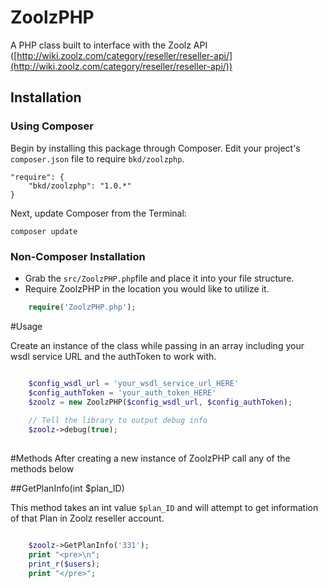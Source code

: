 ZoolzPHP
=================

A PHP class built to interface with the Zoolz API ([http://wiki.zoolz.com/category/reseller/reseller-api/](http://wiki.zoolz.com/category/reseller/reseller-api/))

## Installation

### Using Composer

Begin by installing this package through Composer. Edit your project's `composer.json` file to require `bkd/zoolzphp`.

	"require": {
		"bkd/zoolzphp": "1.0.*"
	}

Next, update Composer from the Terminal:

    composer update

### Non-Composer Installation

* Grab the `src/ZoolzPHP.php`file and place it into your file structure.
* Require ZoolzPHP in the location you would like to utilize it.

```php
	require('ZoolzPHP.php');
```

#Usage

Create an instance of the class while passing in an array including your wsdl service URL and the authToken to work with.
```php

	$config_wsdl_url = 'your_wsdl_service_url_HERE'
	$config_authToken = 'your_auth_token_HERE'
	$zoolz = new ZoolzPHP($config_wsdl_url, $config_authToken);
	
	// Tell the library to output debug info
	$zoolz->debug(true);
	
```

#Methods
After creating a new instance of ZoolzPHP call any of the methods below 

##GetPlanInfo(int $plan_ID)

This method takes an int value `$plan_ID` and will attempt to get information of that Plan in Zoolz reseller account.

```php

	$zoolz->GetPlanInfo('331');
	print "<pre>\n";
	print_r($users);
	print "</pre>";
	
```